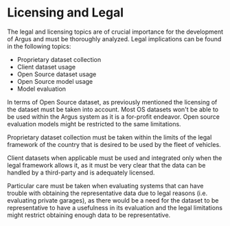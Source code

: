 # Licensing and Legal

The legal and licensing topics are of crucial importance for the development of Argus and must be thoroughly analyzed. Legal implications can be found in the following topics:

- Proprietary dataset collection
- Client dataset usage
- Open Source dataset usage
- Open Source model usage
- Model evaluation

In terms of Open Source dataset, as previously mentioned the licensing of the dataset must be taken into account. Most OS datasets won't be able to be used within the Argus system as it is a for-profit endeavor. Open source evaluation models might be restricted to the same limitations.

Proprietary dataset collection must be taken within the limits of the legal framework of the country that is desired to be used by the fleet of vehicles. 

Client datasets when applicable must be used and integrated only when the legal framework allows it, as it must be very clear that the data can be handled by a third-party and is adequately licensed.

Particular care must be taken when evaluating systems that can have trouble with obtaining the representative data due to legal reasons (i.e. evaluating private garages), as there would be a need for the dataset to be representative to have a usefulness in its evaluation and the legal limitations might restrict obtaining enough data to be representative.